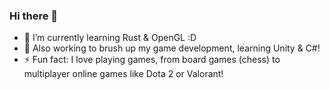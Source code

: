 ### Hi there 👋

- 🌱 I’m currently learning Rust & OpenGL :D
- 🔭 Also working to brush up my game development, learning Unity & C#!
- ⚡ Fun fact: I love playing games, from board games (chess) to multiplayer online games like Dota 2 or Valorant!
